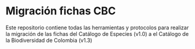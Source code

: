 # Migración fichas CBC
Este repositorio contiene todas las herramientas y protocolos para realizar la migración de las fichas del Catálogo de Especies (v1.0) a el Catálogo de la Biodiversidad de Colombia (v1.3)
